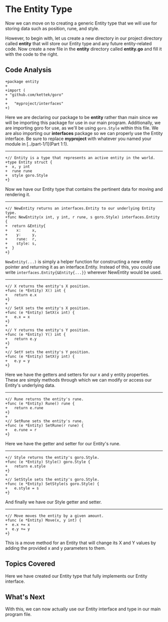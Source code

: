 # The Entity Type
Now we can move on to creating a generic Entity type that we will use for storing data such as position, rune, and style.

However, to begin with, let us create a new directory in our project directory called **entity** that will store our Entity type and any future entity-related code. Now create a new file in the **entity** directory called **entity.go** and fill it with the code to the right.

## Code Analysis

```
+package entity
+
+import (
+ "github.com/kettek/goro"
+
+	"myproject/interfaces"
+)
```
Here we are declaring our package to be **entity** rather than main since we will be importing this package for use in our main program. Additionally, we are importing goro for use, as we'll be using `goro.Style` within this file. We are also importing our **interfaces** package so we can properly use the Entity interface. Be sure to replace **myproject** with whatever you named your module in [../part-1/1](Part 1:1).

---
```
+// Entity is a type that represents an active entity in the world.
+type Entity struct {
+  x, y int
+  rune rune
+  style goro.Style
+}
```
Now we have our Entity type that contains the pertinent data for moving and rendering it.

---
```
+// NewEntity returns an interfaces.Entity to our underlying Entity type.
+func NewEntity(x int, y int, r rune, s goro.Style) interfaces.Entity {
+  return &Entity{
+    x:     x,
+    y:     y,
+    rune:  r,
+    style: s,
+  }
+}
```
`NewEntity(...)` is simply a helper function for constructing a new entity pointer and returning it as an interface.Entity. Instead of this, you could use write `interfaces.Entity{&Entity{...}}` wherever NewEntity would be used.

---
```
+// X returns the entity's X position.
+func (e *Entity) X() int {
+	return e.x
+}
+
+// SetX sets the entity's X position.
+func (e *Entity) SetX(x int) {
+	e.x = x
+}
+
+// Y returns the entity's Y position.
+func (e *Entity) Y() int {
+	return e.y
+}
+
+// SetY sets the entity's Y position.
+func (e *Entity) SetX(y int) {
+	e.y = y
+}
```
Here we have the getters and setters for our x and y entity properties. These are simply methods through which we can modify or access our Entity's underlying data.

---
```
+// Rune returns the entity's rune.
+func (e *Entity) Rune() rune {
+	return e.rune
+}
+
+// SetRune sets the entity's rune.
+func (e *Entity) SetRune(r rune) {
+	e.rune = r
+}
```
Here we have the getter and setter for our Entity's rune.

---
```
+// Style returns the entity's goro.Style.
+func (e *Entity) Style() goro.Style {
+	return e.style
+}
+
+// SetStyle sets the entity's goro.Style.
+func (e *Entity) SetStyle(s goro.Style) {
+	e.style = s
+}
```
And finally we have our Style getter and setter.

---
```
+// Move moves the entity by a given amount.
+func (e *Entity) Move(x, y int) {
+  e.x += x
+  e.y += y
+}
```
This is a move method for an Entity that will change its X and Y values by adding the provided x and y parameters to them.

## Topics Covered
Here we have created our Entity type that fully implements our Entity interface.

## What's Next
With this, we can now actually use our Entity interface and type in our main program file.
